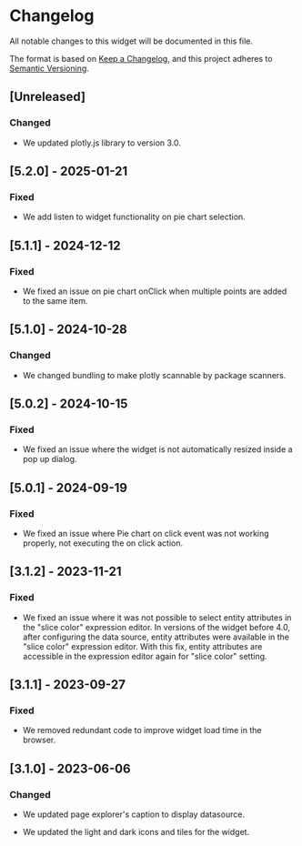# Changelog

All notable changes to this widget will be documented in this file.

The format is based on [Keep a Changelog](https://keepachangelog.com/en/1.0.0/), and this project adheres to [Semantic Versioning](https://semver.org/spec/v2.0.0.html).

## [Unreleased]

### Changed

-   We updated plotly.js library to version 3.0.

## [5.2.0] - 2025-01-21

### Fixed

-   We add listen to widget functionality on pie chart selection.

## [5.1.1] - 2024-12-12

### Fixed

-   We fixed an issue on pie chart onClick when multiple points are added to the same item.

## [5.1.0] - 2024-10-28

### Changed

-   We changed bundling to make plotly scannable by package scanners.

## [5.0.2] - 2024-10-15

### Fixed

-   We fixed an issue where the widget is not automatically resized inside a pop up dialog.

## [5.0.1] - 2024-09-19

### Fixed

-   We fixed an issue where Pie chart on click event was not working properly, not executing the on click action.

## [3.1.2] - 2023-11-21

### Fixed

-   We fixed an issue where it was not possible to select entity attributes in the "slice color" expression editor. In versions of the widget before 4.0, after configuring the data source, entity attributes were available in the "slice color" expression editor. With this fix, entity attributes are accessible in the expression editor again for "slice color" setting.

## [3.1.1] - 2023-09-27

### Fixed

-   We removed redundant code to improve widget load time in the browser.

## [3.1.0] - 2023-06-06

### Changed

-   We updated page explorer's caption to display datasource.

-   We updated the light and dark icons and tiles for the widget.
